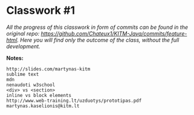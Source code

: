 Classwork #1
============

*All the progress of this classwork in form of commits can be found in the original repo: https://github.com/Chateux1/KITM-Java/commits/feature-html.
Here you will find only the outcome of the class, without the full development.*

**Notes:**

	http://slides.com/martynas-kitm
	sublime text
	mdn
	nenaudoti w3school
	<div> vs <section>
	inline vs block elements
	http://www.web-training.lt/uzduotys/prototipas.pdf
	martynas.kaselionis@kitm.lt
